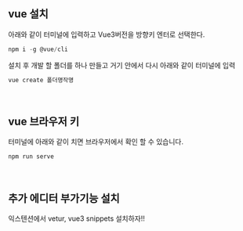 ## vue 설치

아래와 같이 터미널에 입력하고 Vue3버전을 방향키 엔터로 선택한다.

```js
npm i -g @vue/cli
```

설치 후 개발 할 폴더를 하나 만들고 거기 안에서 다시 아래와 같이 터미널에 입력

```js
vue create 폴더명작명
```


<br />

## vue 브라우저 키

터미널에 아래와 같이 치면 브라우저에서 확인 할 수 있습니다.

```js
npm run serve
```

<br />

## 추가 에디터 부가기능 설치

익스텐션에서 vetur, vue3 snippets 설치하자!!